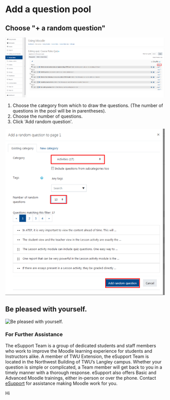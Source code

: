 # Add a question pool

## Choose "+ a random question"

![](../assets/add-a-question-1.png)

1. Choose the category from which to draw the questions. \(The number of questions in the pool will be in parentheses\).
2. Choose the number of questions.
3. Click 'Add random question'.

![](../assets/add-a-question-2.png)

## Be pleased with yourself.

![Be pleased with yourself.](http://media.screensteps.me/e-support/mthfa9/be-pleased-with-yourself.jpg?1494544831)

### For Further Assistance

The eSupport Team is a group of dedicated students and staff members who work to improve the Moodle learning experience for students and Instructors alike. A member of TWU Extension, the eSupport Team is located in the Northwest Building of TWU’s Langley campus. Whether your question is simple or complicated, a Team member will get back to you in a timely manner with a thorough response. eSupport also offers Basic and Advanced Moodle trainings, either in-person or over the phone. Contact [eSupport](https://trinitywestern.teamdynamix.com/TDClient/Requests/ServiceDet?ID=16141) for assistance making Moodle work for you.

Hi

